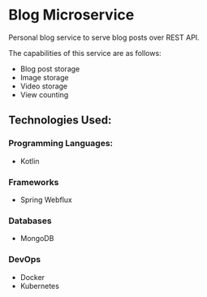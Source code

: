 # Blog Microservice
Personal blog service to serve blog posts over REST API.

The capabilities of this service are as follows:

- Blog post storage
- Image storage
- Video storage
- View counting

## Technologies Used:

### Programming Languages:
- Kotlin

### Frameworks
- Spring Webflux
    
### Databases
- MongoDB

### DevOps
- Docker
- Kubernetes
